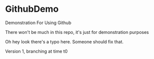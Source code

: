 # GithubDemo
Demonstration For Using Github

There won't be much in this repo, it's just for demonstration purposes

Oh hey look there's a typo here. Someone should fix that.

Version 1, branching at time t0
